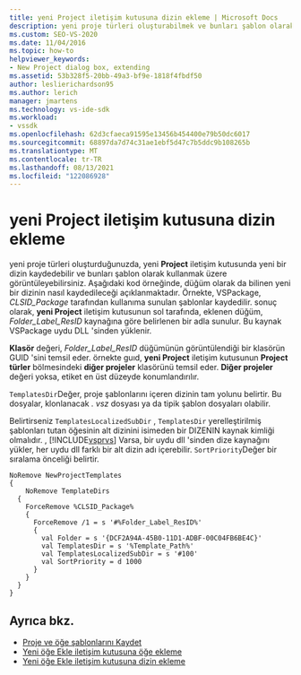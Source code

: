 ```yaml
---
title: yeni Project iletişim kutusuna dizin ekleme | Microsoft Docs
description: yeni proje türleri oluşturabilmek ve bunları şablon olarak kullanmak üzere görüntüleyebilmeniz için Visual Studio yeni Project iletişim kutusuna dizin eklemeyi öğrenin.
ms.custom: SEO-VS-2020
ms.date: 11/04/2016
ms.topic: how-to
helpviewer_keywords:
- New Project dialog box, extending
ms.assetid: 53b328f5-20bb-49a3-bf9e-1818f4fbdf50
author: leslierichardson95
ms.author: lerich
manager: jmartens
ms.technology: vs-ide-sdk
ms.workload:
- vssdk
ms.openlocfilehash: 62d3cfaeca91595e13456b454400e79b50dc6017
ms.sourcegitcommit: 68897da7d74c31ae1ebf5d47c7b5ddc9b108265b
ms.translationtype: MT
ms.contentlocale: tr-TR
ms.lasthandoff: 08/13/2021
ms.locfileid: "122086928"
---
```

# <a name="add-directories-to-the-new-project-dialog-box"></a>yeni Project iletişim kutusuna dizin ekleme
yeni proje türleri oluşturduğunuzda, yeni **Project** iletişim kutusunda yeni bir dizin kaydedebilir ve bunları şablon olarak kullanmak üzere görüntüleyebilirsiniz. Aşağıdaki kod örneğinde, düğüm olarak da bilinen yeni bir dizinin nasıl kaydedileceği açıklanmaktadır. Örnekte, VSPackage, *CLSID_Package* tarafından kullanıma sunulan şablonlar kaydedilir. sonuç olarak, **yeni Project** iletişim kutusunun sol tarafında, eklenen düğüm, *Folder_Label_ResID* kaynağına göre belirlenen bir adla sunulur. Bu kaynak VSPackage uydu DLL 'sinden yüklenir.

 **Klasör** değeri, *Folder_Label_ResID* düğümünün görüntülendiği bir klasörün GUID 'sini temsil eder. örnekte guıd, **yeni Project** iletişim kutusunun **Project türler** bölmesindeki **diğer projeler** klasörünü temsil eder. **Diğer projeler** değeri yoksa, etiket en üst düzeyde konumlandırılır.

 `TemplatesDir`Değer, proje şablonlarını içeren dizinin tam yolunu belirtir. Bu dosyalar, klonlanacak *. vsz* dosyası ya da tipik şablon dosyaları olabilir.

 Belirtirseniz `TemplatesLocalizedSubDir` , `TemplatesDir` yerelleştirilmiş şablonları tutan öğesinin alt dizinini isimeden bir DIZENIN kaynak kimliği olmalıdır. , [!INCLUDE[vsprvs](../../code-quality/includes/vsprvs_md.md)] Varsa, bir uydu dll 'sinden dize kaynağını yükler, her uydu dll farklı bir alt dizin adı içerebilir. `SortPriority`Değer bir sıralama önceliği belirtir.

```
NoRemove NewProjectTemplates
{
    NoRemove TemplateDirs
  {
    ForceRemove %CLSID_Package%
    {
      ForceRemove /1 = s '#%Folder_Label_ResID%'
      {
        val Folder = s '{DCF2A94A-45B0-11D1-ADBF-00C04FB6BE4C}'
        val TemplatesDir = s '%Template_Path%'
        val TemplatesLocalizedSubDir = s '#100'
        val SortPriority = d 1000
      }
    }
  }
}
```

## <a name="see-also"></a>Ayrıca bkz.
- [Proje ve öğe şablonlarını Kaydet](../../extensibility/internals/registering-project-and-item-templates.md)
- [Yeni öğe Ekle iletişim kutusuna öğe ekleme](../../extensibility/internals/adding-items-to-the-add-new-item-dialog-boxes.md)
- [Yeni öğe Ekle iletişim kutusuna dizin ekleme](../../extensibility/internals/adding-directories-to-the-add-new-item-dialog-box.md)
